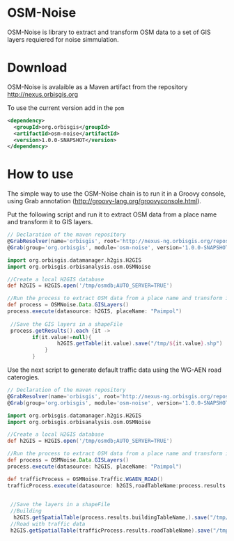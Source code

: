 # OSM-Noise

OSM-Noise is library to extract and transform OSM data to a set of GIS layers requiered for noise simmulation.


# Download

OSM-Noise is avalaible as a Maven artifact from the repository http://nexus.orbisgis.org

To use the current version add in the `pom`

```xml
<dependency>
  <groupId>org.orbisgis</groupId>
  <artifactId>osm-noise</artifactId>
  <version>1.0.0-SNAPSHOT</version>
</dependency>
```
# How to use

The simple way to use the OSM-Noise chain is to run it in a Groovy console, using Grab annotation (http://groovy-lang.org/groovyconsole.html).

Put the following script and run it to extract OSM data from a place name and transform it to GIS layers.

```groovy
// Declaration of the maven repository
@GrabResolver(name='orbisgis', root='http://nexus-ng.orbisgis.org/repository/orbisgis/')
@Grab(group='org.orbisgis', module='osm-noise', version='1.0.0-SNAPSHOT')

import org.orbisgis.datamanager.h2gis.H2GIS
import org.orbisgis.orbisanalysis.osm.OSMNoise

//Create a local H2GIS database
def h2GIS = H2GIS.open('/tmp/osmdb;AUTO_SERVER=TRUE')

//Run the process to extract OSM data from a place name and transform it to a set of GIS layers
def process = OSMNoise.Data.GISLayers()
process.execute(datasource: h2GIS, placeName: "Paimpol")
 
 //Save the GIS layers in a shapeFile        
 process.getResults().each {it ->
        if(it.value!=null){
                h2GIS.getTable(it.value).save("/tmp/${it.value}.shp")
            }
        }
```
Use the next script to generate default traffic data using the WG-AEN road caterogies.

```groovy
// Declaration of the maven repository
@GrabResolver(name='orbisgis', root='http://nexus-ng.orbisgis.org/repository/orbisgis/')
@Grab(group='org.orbisgis', module='osm-noise', version='1.0.0-SNAPSHOT')

import org.orbisgis.datamanager.h2gis.H2GIS
import org.orbisgis.orbisanalysis.osm.OSMNoise

//Create a local H2GIS database
def h2GIS = H2GIS.open('/tmp/osmdb;AUTO_SERVER=TRUE')

//Run the process to extract OSM data from a place name and transform it to a set of GIS layers
def process = OSMNoise.Data.GISLayers()
process.execute(datasource: h2GIS, placeName: "Paimpol")

def trafficProcess = OSMNoise.Traffic.WGAEN_ROAD()
trafficProcess.execute(datasource: h2GIS,roadTableName:process.results.roadTableName, outputTablePrefix:"Paimpol")

 
 //Save the layers in a shapeFile
 //Building
  h2GIS.getSpatialTable(process.results.buildingTableName,).save("/tmp/building.shp")
 //Road with traffic data
 h2GIS.getSpatialTable(trafficProcess.results.roadTableName).save("/tmp/road_traffic.shp")
 
```
